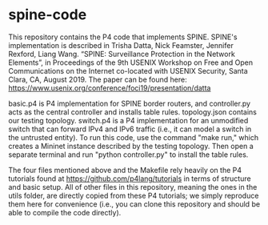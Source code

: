 # spine-code

This repository contains the P4 code that implements SPINE. SPINE's implementation is described in Trisha Datta, Nick Feamster, Jennifer Rexford, Liang Wang. “SPINE: Surveillance Protection in the Network Elements”, in Proceedings of the 9th USENIX Workshop on Free and Open Communications on the Internet co-located with USENIX Security, Santa Clara, CA, August 2019. The paper can be found here: https://www.usenix.org/conference/foci19/presentation/datta

basic.p4 is P4 implementation for SPINE border routers, and controller.py acts as the central controller and installs table rules. topology.json contains our testing topology. switch.p4 is a P4 implementation for an unmodified switch that can forward IPv4 and IPv6 traffic (i.e., it can model a switch in the untrusted entity). To run this code, use the command "make run," which creates a Mininet instance described by the testing topology. Then open a separate terminal and run "python controller.py" to install the table rules.

The four files mentioned above and the Makefile rely heavily on the P4 tutorials found at https://github.com/p4lang/tutorials in terms of structure and basic setup. All of other files in this repository, meaning the ones in the utils folder, are directly copied from these P4 tutorials; we simply reproduce them here for convenience (i.e., you can clone this repository and should be able to compile the code directly).
